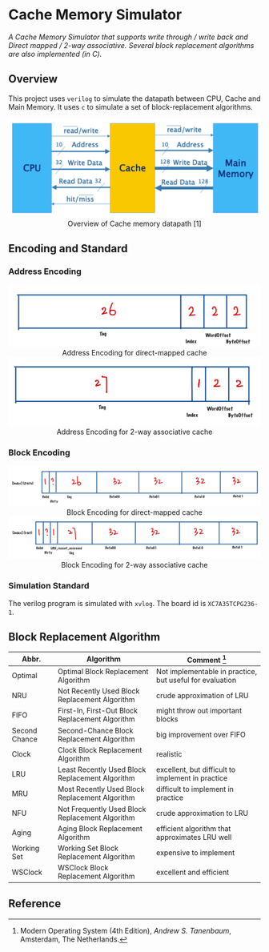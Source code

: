 # Cache Memory Simulator
*A Cache Memory Simulator that supports write through / write back and Direct mapped / 2-way associative. Several block replacement algorithms are also implemented (in C).*

## Overview

This project uses `verilog` to simulate the datapath between CPU, Cache and Main Memory. It uses `c` to simulate a set of block-replacement algorithms.

<center><img src="asset/cache_overview.png" style="zoom:80%;" />Overview of Cache memory datapath [1]</center>


## Encoding and Standard

### Address Encoding

<center><img src="asset/direct_addr.png" style="zoom:80%;" />Address Encoding for direct-mapped cache</center>

<center><img src="asset/2way_addr.png" style="zoom:80%;" />Address Encoding for 2-way associative cache</center>

### Block Encoding

<center><img src="asset/direct_block.png" style="zoom:80%;" />Block Encoding for direct-mapped cache</center>

<center><img src="asset/2way_block.png" style="zoom:80%;" />Block Encoding for 2-way associative cache</center>

### Simulation Standard
The verilog program is simulated with `xvlog`. The board id is `XC7A35TCPG236-1`.

## Block Replacement Algorithm

| Abbr.         | Algorithm                                       | Comment [^2]                                             |
| ------------- | ----------------------------------------------- | -------------------------------------------------------- |
| Optimal       | Optimal Block Replacement Algorithm             | Not implementable in practice, but useful for evaluation |
| NRU           | Not Recently Used Block Replacement Algorithm   | crude approximation of LRU                               |
| FIFO          | First-In, First-Out Block Replacement Algorithm | might throw out important blocks                         |
| Second Chance | Second-Chance Block Replacement Algorithm       | big improvement over FIFO                                |
| Clock         | Clock Block Replacement Algorithm               | realistic                                                |
| LRU           | Least Recently Used Block Replacement Algorithm | excellent, but difficult to implement in practice        |
| MRU           | Most Recently Used Block Replacement Algorithm  | difficult to implement in practice                       |
| NFU           | Not Frequently Used Block Replacement Algorithm | crude approximation to LRU                               |
| Aging         | Aging Block Replacement Algorithm               | efficient algorithm that approximates LRU well           |
| Working Set   | Working Set Block Replacement Algorithm         | expensive to implement                                   |
| WSClock       | WSClock Block Replacement Algorithm             | excellent and efficient                                  |

## Reference
[^1]: VE370 Project Manual, *Professor G. Zheng*, UM-SJTU JI.
[^2]: Modern Operating System (4th Edition), *Andrew S. Tanenbaum*, Amsterdam, The Netherlands.